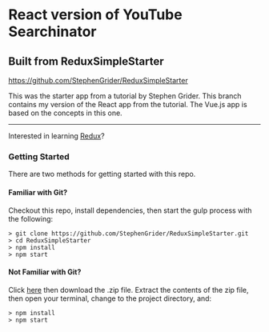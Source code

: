 # React version of YouTube Searchinator

## Built from ReduxSimpleStarter

https://github.com/StephenGrider/ReduxSimpleStarter

This was the starter app from a tutorial by Stephen Grider.  This branch contains my version of the React app from the tutorial.  The Vue.js app is based on the concepts in this one.

---

Interested in learning [Redux](https://www.udemy.com/react-redux/)?

### Getting Started

There are two methods for getting started with this repo.

#### Familiar with Git?
Checkout this repo, install dependencies, then start the gulp process with the following:

```
> git clone https://github.com/StephenGrider/ReduxSimpleStarter.git
> cd ReduxSimpleStarter
> npm install
> npm start
```

#### Not Familiar with Git?
Click [here](https://github.com/StephenGrider/ReactStarter/releases) then download the .zip file.  Extract the contents of the zip file, then open your terminal, change to the project directory, and:

```
> npm install
> npm start
```

